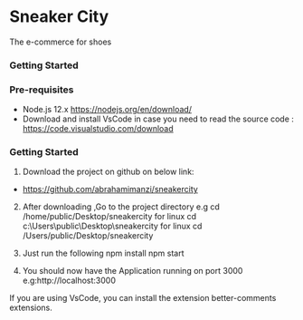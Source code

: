 
# Sneaker City

The e-commerce for shoes

### Getting Started

### Pre-requisites

- Node.js 12.x   https://nodejs.org/en/download/
- Download and install VsCode in case you need to read the source code :
     https://code.visualstudio.com/download



### Getting Started

1. Download the project on github on below link:

- https://github.com/abrahamimanzi/sneakercity

2. After downloading ,Go to the project directory 
   e.g cd /home/public/Desktop/sneakercity for linux
       cd c:\\Users\public\Desktop\sneakercity for linux
       cd /Users/public/Desktop/sneakercity

3. Just run the following
   npm install
   npm start


4. You should now have the Application running on port 3000 e.g:http://localhost:3000





If you are using VsCode, you can install the extension better-comments extensions.